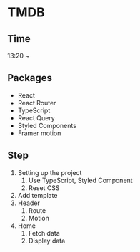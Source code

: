 # TMDB

## Time

13:20 ~

## Packages

- React
- React Router
- TypeScript
- React Query
- Styled Components
- Framer motion

## Step

1. Setting up the project
   1. Use TypeScript, Styled Component
   2. Reset CSS
2. Add template
3. Header
   1. Route
   2. Motion
4. Home
   1. Fetch data
   2. Display data
